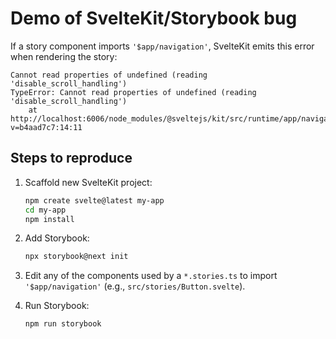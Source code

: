 # Demo of SvelteKit/Storybook bug

If a story component imports `'$app/navigation'`, SvelteKit emits this error when rendering the story:

```
Cannot read properties of undefined (reading 'disable_scroll_handling')
TypeError: Cannot read properties of undefined (reading 'disable_scroll_handling')
    at http://localhost:6006/node_modules/@sveltejs/kit/src/runtime/app/navigation.js?v=b4aad7c7:14:11
```

## Steps to reproduce

 1. Scaffold new SvelteKit project:

    ```sh
    npm create svelte@latest my-app
    cd my-app
    npm install
    ```

 2. Add Storybook:

    ```sh
    npx storybook@next init
    ```

3. Edit any of the components used by a `*.stories.ts` to import `'$app/navigation'` (e.g., `src/stories/Button.svelte`).

4. Run Storybook:

    ```sh
    npm run storybook
    ```
